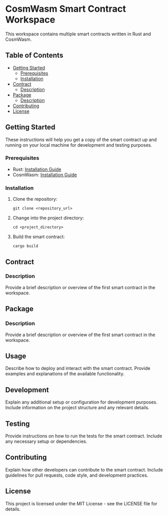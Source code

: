 # CosmWasm Smart Contract Workspace

This workspace contains multiple smart contracts written in Rust and CosmWasm.

## Table of Contents

- [Getting Started](#getting-started)
  - [Prerequisites](#prerequisites)
  - [Installation](#installation)
- [Contract](#contract)
  - [Description](#description)
- [Package](#package)
  - [Description](#description)
- [Contributing](#contributing)
- [License](#license)

## Getting Started

These instructions will help you get a copy of the smart contract up and running on your local machine for development and testing purposes.

### Prerequisites

- Rust: [Installation Guide](https://www.rust-lang.org/tools/install)
- CosmWasm: [Installation Guide](https://docs.cosmwasm.com/)

### Installation

1. Clone the repository:

    ```shell
    git clone <repository_url>
    ```

2. Change into the project directory:

    ```shell
    cd <project_directory>
    ```

3. Build the smart contract:

    ```shell
    cargo build
    ```

## Contract

### Description

Provide a brief description or overview of the first smart contract in the workspace.

## Package

### Description

Provide a brief description or overview of the first smart contract in the workspace.

## Usage

Describe how to deploy and interact with the smart contract. Provide examples and explanations of the available functionality.

## Development

Explain any additional setup or configuration for development purposes. Include information on the project structure and any relevant details.

## Testing

Provide instructions on how to run the tests for the smart contract. Include any necessary setup or dependencies.

## Contributing

Explain how other developers can contribute to the smart contract. Include guidelines for pull requests, code style, and development practices.

## License

This project is licensed under the MIT License - see the LICENSE file for details.
